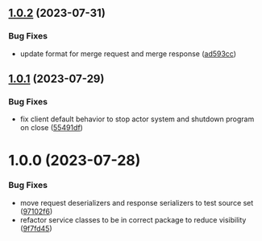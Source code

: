 ## [1.0.2](https://github.com/cake-lier/tuples-space-client/compare/v1.0.1...v1.0.2) (2023-07-31)


### Bug Fixes

* update format for merge request and merge response ([ad593cc](https://github.com/cake-lier/tuples-space-client/commit/ad593cc8470a6aad81921b00e25af9bc06b0da7c))

## [1.0.1](https://github.com/cake-lier/tuples-space-client/compare/v1.0.0...v1.0.1) (2023-07-29)


### Bug Fixes

* fix client default behavior to stop actor system and shutdown program on close ([55491df](https://github.com/cake-lier/tuples-space-client/commit/55491dff1cf44ff9c651bd0c387c0de43bebbc6f))

# 1.0.0 (2023-07-28)


### Bug Fixes

* move request deserializers and response serializers to test source set ([97102f6](https://github.com/cake-lier/tuples-space-client/commit/97102f64eae6f7394fb5abe13fe41258500ed75e))
* refactor service classes to be in correct package to reduce visibility ([9f7fd45](https://github.com/cake-lier/tuples-space-client/commit/9f7fd45cfeb2c93135ed6c9984b71fcb69d956b1))
